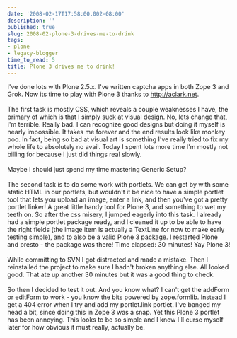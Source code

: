```yaml
---
date: '2008-02-17T17:58:00.002-08:00'
description: ''
published: true
slug: 2008-02-plone-3-drives-me-to-drink
tags:
- plone
- legacy-blogger
time_to_read: 5
title: Plone 3 drives me to drink!
---
```


I've done lots with Plone 2.5.x.  I've written captcha apps in both Zope 3 and Grok.  Now its time to play with Plone 3 thanks to <a href="http://aclark.net">http://aclark.net</a>. <br /><br />The first task is mostly CSS, which reveals a couple weaknesses I have, the primary of which is that I simply suck at visual design.  No, lets change that, I'm terrible.  Really bad.  I can recognize good designs but doing it myself is nearly impossible.  It takes me forever and the end results look like monkey poo.  In fact, being so bad at visual art is something I've really tried to fix my whole life to absolutely no avail.  Today I spent lots more time I'm mostly not billing for because I just did things real slowly.<br /><br />Maybe I should just spend my time mastering Generic Setup?<br /><br />The second task is to do some work with portlets.  We can get by with some static HTML in our portlets, but wouldn't it be nice to have a simple portlet tool that lets you upload an image, enter a link, and then you've got a pretty portlet linker!  A great little handy tool for Plone 3, and something to wet my teeth on.  So after the css misery, I jumped eagerly into this task.  I already had a simple portlet package ready, and I cleaned it up to be able to have the right fields (the image item is actually a TextLine for now to make early testing simple), and to also be a valid Plone 3 package.  I restarted Plone and presto - the package was there!  Time elapsed: 30 minutes!  Yay Plone 3!<br /><br />While committing to SVN I got distracted and made a mistake.   Then I reinstalled the project to make sure I hadn't broken anything else.  All looked good.  That ate up another 30 minutes but it was a good thing to check.<br /><br />So then I decided to test it out.  And you know what?  I can't get the addForm or editForm to work - you know the bits powered by zope.formlib.  Instead I get a 404 error when I try and add my portlet.link portlet.  I've banged my head a bit, since doing this in Zope 3 was a snap.  Yet this Plone 3 portlet has been annoying.  This looks to be so simple and I know I'll curse myself later for how obvious it must really, actually be.